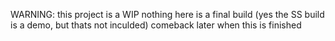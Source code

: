 WARNING: this project is a WIP nothing here is a final build (yes the SS build is a demo, but thats not inculded)
comeback later when this is finished
